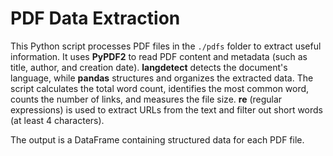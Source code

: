 # PDF Data Extraction

This Python script processes PDF files in the `./pdfs` folder to extract useful information. It uses **PyPDF2** to read PDF content and metadata (such as title, author, and creation date). **langdetect** detects the document's language, while **pandas** structures and organizes the extracted data. The script calculates the total word count, identifies the most common word, counts the number of links, and measures the file size. **re** (regular expressions) is used to extract URLs from the text and filter out short words (at least 4 characters).

The output is a DataFrame containing structured data for each PDF file.

